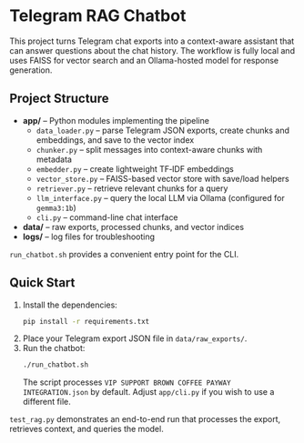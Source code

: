 # Telegram RAG Chatbot

This project turns Telegram chat exports into a context-aware assistant that can answer questions about the chat history. The workflow is fully local and uses FAISS for vector search and an Ollama-hosted model for response generation.

## Project Structure

- **app/** – Python modules implementing the pipeline
  - `data_loader.py` – parse Telegram JSON exports, create chunks and embeddings, and save to the vector index
  - `chunker.py` – split messages into context-aware chunks with metadata
  - `embedder.py` – create lightweight TF‑IDF embeddings
  - `vector_store.py` – FAISS-based vector store with save/load helpers
  - `retriever.py` – retrieve relevant chunks for a query
  - `llm_interface.py` – query the local LLM via Ollama (configured for `gemma3:1b`)
  - `cli.py` – command-line chat interface
- **data/** – raw exports, processed chunks, and vector indices
- **logs/** – log files for troubleshooting

`run_chatbot.sh` provides a convenient entry point for the CLI.

## Quick Start

1. Install the dependencies:
   ```bash
   pip install -r requirements.txt
   ```
2. Place your Telegram export JSON file in `data/raw_exports/`.
3. Run the chatbot:
   ```bash
   ./run_chatbot.sh
   ```
   The script processes `VIP SUPPORT BROWN COFFEE PAYWAY INTEGRATION.json` by default. Adjust `app/cli.py` if you wish to use a different file.

`test_rag.py` demonstrates an end-to-end run that processes the export, retrieves context, and queries the model.
